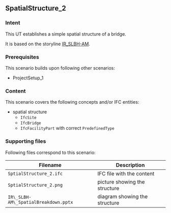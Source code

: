
## SpatialStructure_2

### Intent

This UT establishes a simple spatial structure of a bridge.

It is based on the storyline [IR\_SLBH-AM](https://app.box.com/file/719326006551?s=avj19mygfavc9035ankkfendwik6n5n5).

### Prerequisites

This scenario builds upon following other scenarios:
- ProjectSetup_1

### Content

This scenario covers the following concepts and/or IFC entities:
- spatial structure
  - `IfcSite`
  - `IfcBridge`
  - `IfcFacilityPart` with correct `PredefinedType`

### Supporting files

Following files correspond to this scenario:

| Filename                             | Description                               |
|--------------------------------------|-------------------------------------------|
| `SptialStructure_2.ifc`              | IFC file with the content                 |
| `SptialStructure_2.png`              | picture showing the structure             |
| `IR\_SLBH-AM\_SpatialBreakdown.pptx` | diagram showing the structure             |
